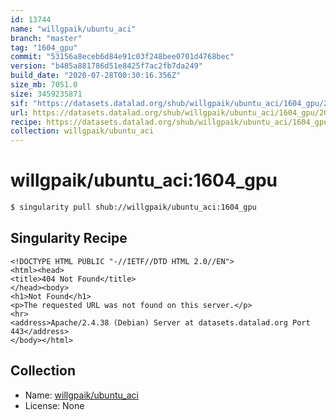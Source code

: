 ```yaml
---
id: 13744
name: "willgpaik/ubuntu_aci"
branch: "master"
tag: "1604_gpu"
commit: "53156a8eceb6d84e91c03f248bee0701d4768bec"
version: "b485a881786d51e8425f7ac2fb7da249"
build_date: "2020-07-28T00:30:16.356Z"
size_mb: 7051.0
size: 3459235871
sif: "https://datasets.datalad.org/shub/willgpaik/ubuntu_aci/1604_gpu/2020-07-28-53156a8e-b485a881/b485a881786d51e8425f7ac2fb7da249.sif"
url: https://datasets.datalad.org/shub/willgpaik/ubuntu_aci/1604_gpu/2020-07-28-53156a8e-b485a881/
recipe: https://datasets.datalad.org/shub/willgpaik/ubuntu_aci/1604_gpu/2020-07-28-53156a8e-b485a881/Singularity
collection: willgpaik/ubuntu_aci
---
```


# willgpaik/ubuntu_aci:1604_gpu

```bash
$ singularity pull shub://willgpaik/ubuntu_aci:1604_gpu
```

## Singularity Recipe

```singularity
<!DOCTYPE HTML PUBLIC "-//IETF//DTD HTML 2.0//EN">
<html><head>
<title>404 Not Found</title>
</head><body>
<h1>Not Found</h1>
<p>The requested URL was not found on this server.</p>
<hr>
<address>Apache/2.4.38 (Debian) Server at datasets.datalad.org Port 443</address>
</body></html>
```

## Collection

 - Name: [willgpaik/ubuntu_aci](https://github.com/willgpaik/ubuntu_aci)
 - License: None

